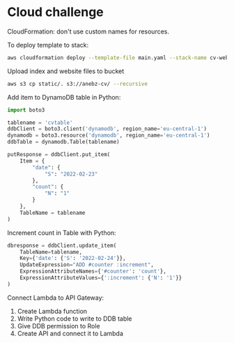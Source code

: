 # Cloud challenge

CloudFormation: don't use custom names for resources.

To deploy template to stack:

```bash
aws cloudformation deploy --template-file main.yaml --stack-name cv-website --capabilities CAPABILITY_NAMED_IAM
```
Upload index and website files to bucket

```bash
aws s3 cp static/. s3://anebz-cv/ --recursive
```

Add item to DynamoDB table in Python:

```python
import boto3

tablename = 'cvtable'
ddbClient = boto3.client('dynamodb', region_name='eu-central-1')
dynamodb = boto3.resource('dynamodb', region_name='eu-central-1')
ddbTable = dynamodb.Table(tablename)

putResponse = ddbClient.put_item(
    Item = {
        "date": {
            "S": "2022-02-23"
        },
        "count": {
            "N": "1"
        }
    },
    TableName = tablename
)
```

Increment count in Table with Python:

```python
dbresponse = ddbClient.update_item(
    TableName=tablename,
    Key={'date': {'S': '2022-02-24'}},
    UpdateExpression="ADD #counter :increment",
    ExpressionAttributeNames={'#counter': 'count'},
    ExpressionAttributeValues={':increment': {'N': '1'}}
)
```

Connect Lambda to API Gateway:

1. Create Lambda function
2. Write Python code to write to DDB table
3. Give DDB permission to Role
4. Create API and connect it to Lambda

